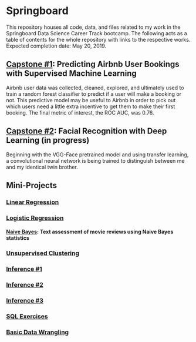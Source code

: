 # Springboard

This repository houses all code, data, and files related to my work in the Springboard Data Science Career Track bootcamp. The following acts as a table of contents for the whole repository with links to the respective works. Expected completion date: May 20, 2019.

## [Capstone #1](https://github.com/Aejohnso/Springboard/tree/master/Capstone%201%20Project): Predicting Airbnb User Bookings with Supervised Machine Learning
Airbnb user data was collected, cleaned, explored, and ultimately used to train a random forest classifier to predict if a user will make a booking or not. This predictive model may be useful to Airbnb in order to pick out which users need a little extra incentive to get them to make their first booking. The final metric of interest, the ROC AUC, was 0.76.

## [Capstone #2](https://github.com/Aejohnso/Springboard/tree/master/Capstone%202%20Project): Facial Recognition with Deep Learning (in progress)
Beginning with the VGG-Face pretrained model and using transfer learning, a convolutional neural network is being trained to distinguish between me and my identical twin brother.

## Mini-Projects

### [Linear Regression](https://github.com/Aejohnso/Springboard/blob/master/Linear_Regression_Project.ipynb)

### [Logistic Regression](https://github.com/Aejohnso/Springboard/blob/master/Logistic_Regression_Project.ipynb)

#### [Naive Bayes](https://github.com/Aejohnso/Springboard/blob/master/Naive_Bayes_MiniProject.ipynb): Text assessment of movie reviews using Naive Bayes statistics

### [Unsupervised Clustering](https://github.com/Aejohnso/Springboard/blob/master/Clustering_MiniProject.ipynb)

### [Inference #1](https://github.com/Aejohnso/Springboard/blob/master/Inference_Discrimination.ipynb)
### [Inference #2](https://github.com/Aejohnso/Springboard/blob/master/Inference_Hospital_Readmittance.ipynb)
### [Inference #3](https://github.com/Aejohnso/Springboard/blob/master/Inference_Human_Temperature.ipynb)

### [SQL Exercises](https://github.com/Aejohnso/Springboard/blob/master/SQL_project.txt)

### [Basic Data Wrangling](https://github.com/Aejohnso/Springboard/blob/master/API_data_wrangling_mini_project.ipynb)
